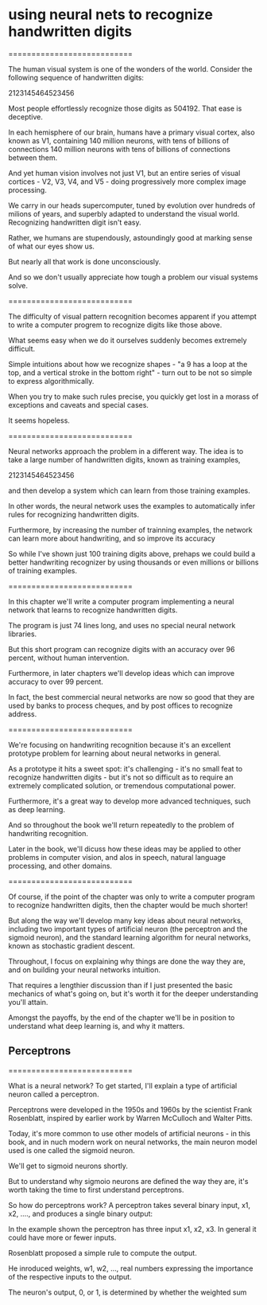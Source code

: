 # using neural nets to recognize handwritten digits
===========================

The human visual system is one of the wonders of the world.
Consider the following sequence of handwritten digits:

2123145464523456

Most people effortlessly recognize those digits as 504192. That ease is deceptive. 

In each hemisphere of our brain, humans have a primary visual cortex, also known as V1, containing 140 million neurons, with tens of billions of connections 140 million neurons with tens of billions of connections between them. 

And yet human vision involves not just V1, but an entire series of visual cortices - V2, V3, V4, and V5 - doing progressively more complex image processing. 

We carry in our heads supercomputer, tuned by evolution over hundreds of milions of years, and superbly adapted to understand the visual world. Recognizing handwritten digit isn't easy.

Rather, we humans are stupendously, astoundingly good at marking sense of what our eyes show us.

But nearly all that work is done unconsciously.

And so we don't usually appreciate how tough a problem our visual systems solve.

===========================

The difficulty of visual pattern recognition becomes apparent if you attempt to write a computer progrem to recognize digits like those above. 

What seems easy when we do it ourselves suddenly becomes extremely difficult.

Simple intuitions about how we recognize shapes - "a 9 has a loop at the top, and a vertical stroke in the bottom right" - turn out to be not so simple to express algorithmically.

When you try to make such rules precise, you quickly get lost in a morass of exceptions and caveats and special cases.

It seems hopeless.

===========================

Neural networks approach the problem in a different way. The idea is to take a large number of handwritten digits, known as training examples,

2123145464523456

and then develop a system which can learn from those training examples.

In other words, the neural network uses the examples to automatically infer rules for recognizing handwritten digits.

Furthermore, by increasing the number of trainning examples, the network can learn more about handwriting, and so improve its accuracy

So while I've shown just 100 training digits above, prehaps we could build a better handwriting recognizer by using thousands or even millions or billions of training examples.

===========================

In this chapter we'll write a computer program implementing a neural network that learns to recognize handwritten digits. 

The program is just 74 lines long, and uses no special neural network libraries. 

But this short program can recognize digits with an accuracy over 96 percent, without human intervention.

Furthermore, in later chapters we'll develop ideas which can improve accuracy to over 99 percent.

In fact, the best commercial neural networks are now so good that they are used by banks to process cheques, and by post offices to recognize address.

===========================

We're focusing on handwriting recognition because it's an excellent prototype problem for learning about neural networks in general.

As a prototype it hits a sweet spot: it's challenging - it's no small feat to recognize handwritten digits - but it's not so difficult as to require an extremely complicated solution, or tremendous computational power.

Furthermore, it's a great way to develop more advanced techniques, such as deep learning.

And so throughout the book we'll return repeatedly to the problem of handwriting recognition.

Later in the book, we'll dicuss how these ideas may be applied to other problems in computer vision, and alos in speech, natural language processing, and other domains.

===========================

Of course, if the point of the chapter was only to write a computer program to recognize handwritten digits, then the chapter would be much shorter!

But along the way we'll develop many key ideas about neural networks, including two important types of artificial neuron (the perceptron and the sigmoid neuron), and the standard learning algorithm for neural networks, known as stochastic gradient descent.

Throughout, I focus on explaining why things are done the way they are, and on building your neural networks intuition.

That requires a lengthier discussion than if I just presented the basic mechanics of what's going on, but it's worth it for the deeper understanding you'll attain.

Amongst the payoffs, by the end of the chapter we'll be in position to understand what deep learning is, and why it matters.


## Perceptrons
===========================

What is a neural network? To get started, I'll explain a type of artificial neuron called a perceptron.

Perceptrons were developed in the 1950s and 1960s by the scientist Frank Rosenblatt, inspired by earlier work by Warren McCulloch and Walter Pitts.

Today, it's more common to use other models of artificial neurons - in this book, and in nuch modern work on neural networks, the main neuron model used is one called the sigmoid neuron.

We'll get to sigmoid neurons shortly.

But to understand why sigmoio neurons are defined the way they are, it's worth taking the time to first understand perceptrons.

So how do perceptrons work? A perceptron takes several binary input, x1, x2, ...., and produces a single binary output:




In the example shown the perceptron has three input x1, x2, x3. In general it could have more or fewer inputs.

Rosenblatt proposed a simple rule to compute the output.

He inroduced weights, w1, w2, ..., real numbers expressing the importance of the respective inputs to the output. 

The neuron's output, 0, or 1, is determined by whether the weighted sum 